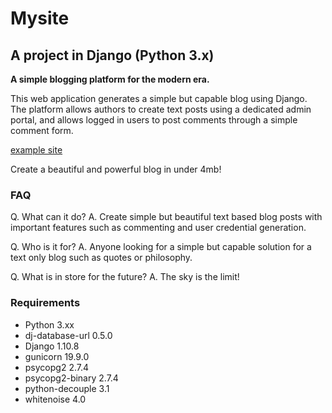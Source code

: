 # Mysite
## A project in Django (Python 3.x)
**A simple blogging platform for the modern era.**

This web application generates a simple but capable blog using Django. The platform allows authors to create text posts using a dedicated admin portal, and allows logged in users to post comments through a simple comment form. 

[example site](https://mighty-reaches-82829.herokuapp.com/)

Create a beautiful and powerful blog in under 4mb! 

### FAQ
Q. What can it do?
A. Create simple but beautiful text based blog posts with important features such as commenting and user credential generation.

Q. Who is it for? 
A. Anyone looking for a simple but capable solution for a text only blog such as quotes or philosophy.

Q. What is in store for the future?
A. The sky is the limit! 

### Requirements
* Python 3.xx
* dj-database-url 0.5.0
* Django 1.10.8
* gunicorn 19.9.0
* psycopg2 2.7.4
* psycopg2-binary 2.7.4
* python-decouple 3.1
* whitenoise 4.0
